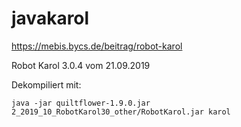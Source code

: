 # javakarol

https://mebis.bycs.de/beitrag/robot-karol

Robot Karol 3.0.4 vom 21.09.2019

Dekompiliert mit:

```
java -jar quiltflower-1.9.0.jar 2_2019_10_RobotKarol30_other/RobotKarol.jar karol
```
